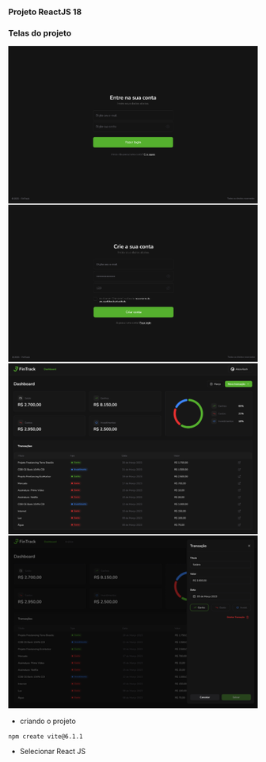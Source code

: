 ### Projeto ReactJS 18


### Telas do projeto

<img src="./screens/login.png" alt="" />
<img src="./screens/cadastro.png" alt="" />
<img src="./screens/home-transaction.png" alt="" />
<img src="./screens/add-transaction.png" alt="" />

* criando o projeto
```
npm create vite@6.1.1
```

* Selecionar React JS